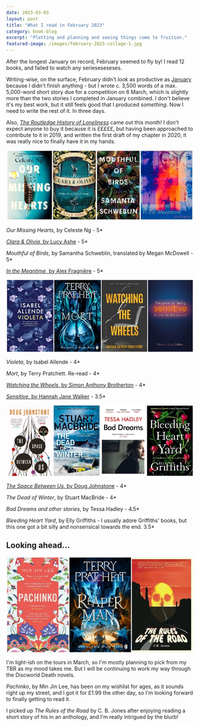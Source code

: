 ```yaml
---
date: 2023-03-03
layout: post
title: "What I read in February 2023"
category: book-blog
excerpt: "Plotting and planning and seeing things come to fruition."
featured-image: /images/february-2023-collage-1.jpg
---
```


After the longest January on record, February seemed to fly by! I read 12 books, and failed to watch any serieseseseses.

Writing-wise, on the surface, February didn't *look* as productive as [January](/what-i-read-in-january-2023/) because I didn't finish anything - but I wrote c. 3,500 words of a max. 5,000-word short story due for a competition on 6 March, which is slightly more than the two stories I completed in January combined. I don't believe it's my best work, but it still feels good that I produced *something*. Now I need to write the rest of it. In three days.

Also, [<cite>The Routledge History of Loneliness</cite>](https://www.taylorfrancis.com/books/edit/10.4324/9780429331848/routledge-history-loneliness-katie-barclay-elaine-chalus-deborah-simonton) came out this month! I don't expect anyone to buy it because it is £££££, but having been approached to contribute to it in 2019, and written the first draft of my chapter in 2020, it was really nice to finally have it in my hands. 

![Our Missing Hearts, Clara & Olivia, Mouthful of Birds, In the Meantime](/images/february-2023-collage-1.jpg)

<cite>Our Missing Hearts</cite>, by Celeste Ng - 5*

[<cite>Clara & Olivia</cite>, by Lucy Ashe](/blog-tour-clara-and-olivia/) - 5*

<cite>Mouthful of Birds</cite>, by Samantha Schweblin, translated by Megan McDowell - 5*

[<cite>In the Meantime</cite>, by Alex Fragnière](/blog-tour-in-the-meantime/) - 5*

![Violeta, Mort, Watching the Wheels, Sensitive](/images/february-2023-collage-2.jpg)

<cite>Violeta</cite>, by Isabel Allende - 4*

<cite>Mort</cite>, by Terry Pratchett. Re-read - 4*

[<cite>Watching the Wheels</cite>,  by Simon Anthony Brotherton](/blog-tour-watching-the-wheels/) - 4*

[<cite>Sensitive</cite>, by Hannah Jane Walker](/blog-tour-sensitive/) - 3.5*

![The Space Between Us, The Dead of Winter, Bad Dreams and other stories, Bleeding Heart Yard](/images/february-2023-collage-3.jpg)

[<cite>The Space Between Us</cite>, by Doug Johnstone](/blog-tour-the-space-between-us/) - 4*

<cite>The Dead of Winter</cite>, by Stuart MacBride - 4*

<cite>Bad Dreams and other stories</cite>, by Tessa Hadley - 4.5*

<cite>Bleeding Heart Yard</cite>, by Elly Griffiths - I usually adore Griffiths' books, but this one got a bit silly and nonsensical towards the end. 3.5*

## Looking ahead...

![Pachinko, Reaper Man, The Rules of the Road](/images/february-2023-collage-4.jpg)

I'm light-ish on the tours in March, so I'm mostly planning to pick from my TBR as my mood takes me. But I will be continuing to work my way through the Discworld Death novels.

<cite>Pachinko</cite>, by Min Jin Lee, has been on my wishlist for ages, as it sounds right up my street, and I got it for £1.99 the other day, so I'm looking forward to finally getting to read it.

I picked up <cite>The Rules of the Road</cite> by C. B. Jones after enjoying reading a short story of his in an anthology, and I'm really intrigued by the blurb!